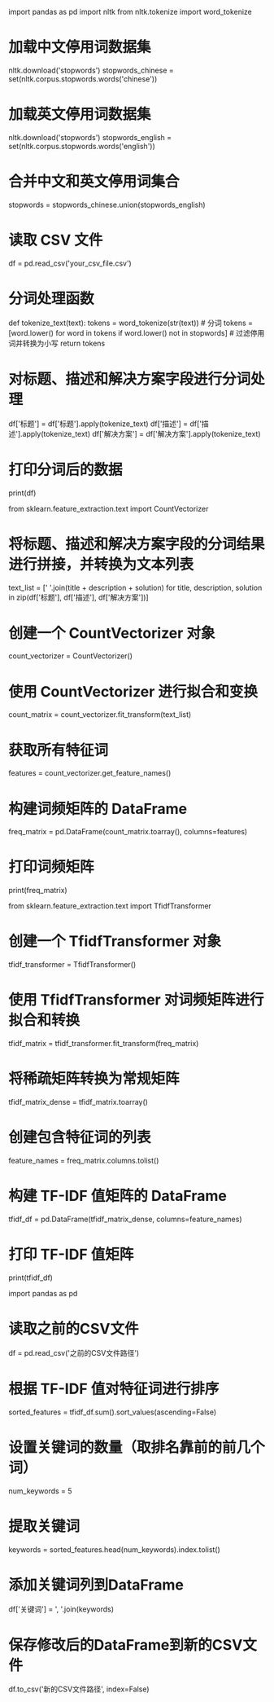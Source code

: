 import pandas as pd
import nltk
from nltk.tokenize import word_tokenize

# 加载中文停用词数据集
nltk.download('stopwords')
stopwords_chinese = set(nltk.corpus.stopwords.words('chinese'))

# 加载英文停用词数据集
nltk.download('stopwords')
stopwords_english = set(nltk.corpus.stopwords.words('english'))

# 合并中文和英文停用词集合
stopwords = stopwords_chinese.union(stopwords_english)

# 读取 CSV 文件
df = pd.read_csv('your_csv_file.csv')

# 分词处理函数
def tokenize_text(text):
    tokens = word_tokenize(str(text)) # 分词
    tokens = [word.lower() for word in tokens if word.lower() not in stopwords] # 过滤停用词并转换为小写
    return tokens

# 对标题、描述和解决方案字段进行分词处理
df['标题'] = df['标题'].apply(tokenize_text)
df['描述'] = df['描述'].apply(tokenize_text)
df['解决方案'] = df['解决方案'].apply(tokenize_text)

# 打印分词后的数据
print(df)



from sklearn.feature_extraction.text import CountVectorizer

# 将标题、描述和解决方案字段的分词结果进行拼接，并转换为文本列表
text_list = [' '.join(title + description + solution) for title, description, solution in zip(df['标题'], df['描述'], df['解决方案'])]

# 创建一个 CountVectorizer 对象
count_vectorizer = CountVectorizer()

# 使用 CountVectorizer 进行拟合和变换
count_matrix = count_vectorizer.fit_transform(text_list)

# 获取所有特征词
features = count_vectorizer.get_feature_names()

# 构建词频矩阵的 DataFrame
freq_matrix = pd.DataFrame(count_matrix.toarray(), columns=features)

# 打印词频矩阵
print(freq_matrix)


from sklearn.feature_extraction.text import TfidfTransformer

# 创建一个 TfidfTransformer 对象
tfidf_transformer = TfidfTransformer()

# 使用 TfidfTransformer 对词频矩阵进行拟合和转换
tfidf_matrix = tfidf_transformer.fit_transform(freq_matrix)

# 将稀疏矩阵转换为常规矩阵
tfidf_matrix_dense = tfidf_matrix.toarray()

# 创建包含特征词的列表
feature_names = freq_matrix.columns.tolist()

# 构建 TF-IDF 值矩阵的 DataFrame
tfidf_df = pd.DataFrame(tfidf_matrix_dense, columns=feature_names)

# 打印 TF-IDF 值矩阵
print(tfidf_df)


import pandas as pd

# 读取之前的CSV文件
df = pd.read_csv('之前的CSV文件路径')

# 根据 TF-IDF 值对特征词进行排序
sorted_features = tfidf_df.sum().sort_values(ascending=False)

# 设置关键词的数量（取排名靠前的前几个词）
num_keywords = 5

# 提取关键词
keywords = sorted_features.head(num_keywords).index.tolist()

# 添加关键词列到DataFrame
df['关键词'] = ', '.join(keywords)

# 保存修改后的DataFrame到新的CSV文件
df.to_csv('新的CSV文件路径', index=False)

